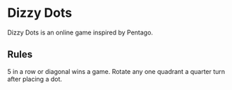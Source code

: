 # Dizzy Dots
Dizzy Dots is an online game inspired by Pentago.

## Rules
5 in a row or diagonal wins a game. Rotate any one quadrant a quarter turn after placing a dot.